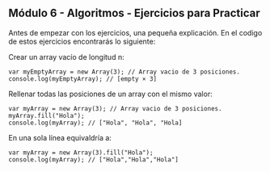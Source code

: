 ## Módulo 6 - Algoritmos - Ejercicios para Practicar
Antes de empezar con los ejercicios, una pequeña explicación. En el codigo de estos ejercicios encontrarás lo siguiente:

Crear un array vacío de longitud n:

    var myEmptyArray = new Array(3); // Array vacio de 3 posiciones. 
    console.log(myEmptyArray); // [empty × 3]

Rellenar todas las posiciones de un array con el mismo valor:

    var myArray = new Array(3); // Array vacio de 3 posiciones.
    myArray.fill("Hola");
    console.log(myArray); // ["Hola", "Hola", "Hola]

En una sola línea equivaldría a:

    var myArray = new Array(3).fill("Hola");
    console.log(myArray); // ["Hola","Hola","Hola"]